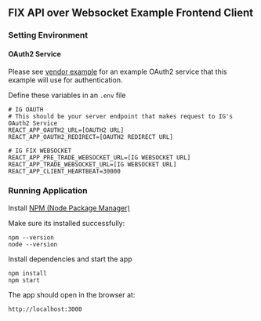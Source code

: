 ## FIX API over Websocket Example Frontend Client 

### Setting Environment

#### OAuth2 Service
Please see [vendor example](https://github.com/IG-Group/ig-oauth-api-example)
for an example OAuth2 service that this example will use for authentication.

Define these variables in an `.env` file
```
# IG OAUTH 
# This should be your server endpoint that makes request to IG's OAuth2 Service
REACT_APP_OAUTH2_URL=[OAUTH2 URL]
REACT_APP_OAUTH2_REDIRECT=[OAUTH2 REDIRECT URL]

# IG FIX WEBSOCKET
REACT_APP_PRE_TRADE_WEBSOCKET_URL=[IG WEBSOCKET URL]
REACT_APP_TRADE_WEBSOCKET_URL=[IG WEBSOCKET URL]
REACT_APP_CLIENT_HEARTBEAT=30000
```

### Running Application
Install [NPM (Node Package Manager)](https://nodejs.org/en/)

Make sure its installed successfully:

```
npm --version
node --version
```

Install dependencies and start the app

```
npm install
npm start
```

The app should open in the browser at:

```
http://localhost:3000
```
